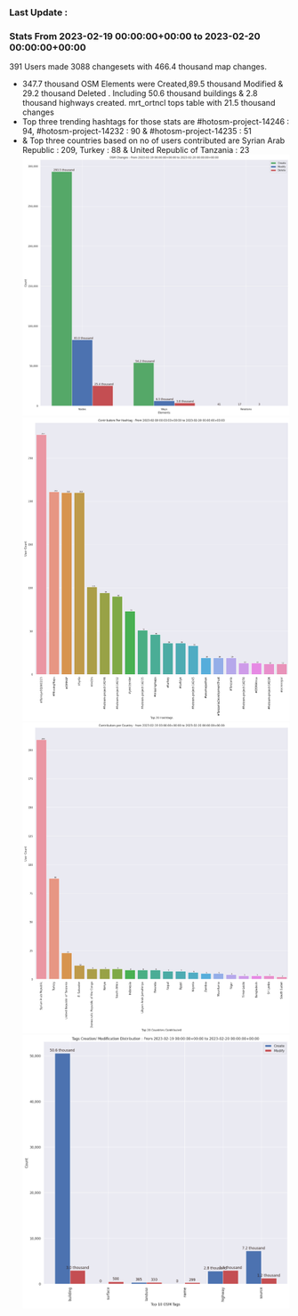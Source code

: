 ### Last Update :

### Stats From 2023-02-19 00:00:00+00:00 to 2023-02-20 00:00:00+00:00

391 Users made 3088 changesets with 466.4 thousand map changes.
- 347.7 thousand OSM Elements were Created,89.5 thousand Modified & 29.2 thousand Deleted . Including 50.6 thousand buildings & 2.8 thousand highways created. mrt_ortncl tops table with 21.5 thousand changes
- Top three trending hashtags for those stats are #hotosm-project-14246 : 94, #hotosm-project-14232 : 90 & #hotosm-project-14235 : 51
-  & Top three countries based on no of users contributed are Syrian Arab Republic : 209, Turkey : 88 & United Republic of Tanzania : 23
![Alt text](./charts/osm_changes.png) 
![Alt text](./charts/users_per_hashtag.png) 
![Alt text](./charts/users_per_country.png) 
![Alt text](./charts/tags.png) 
